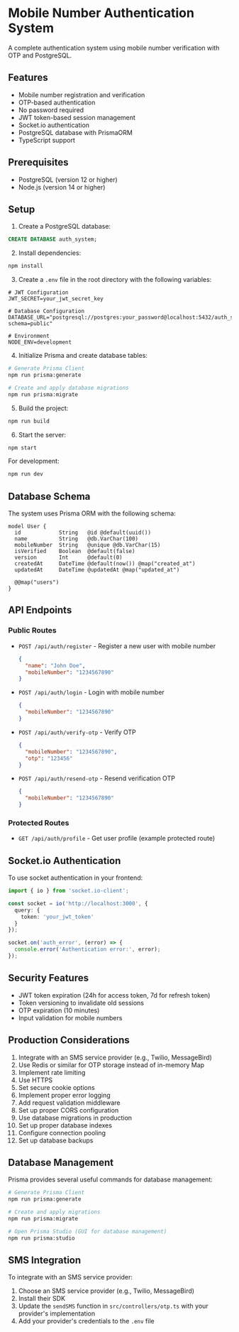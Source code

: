 # Mobile Number Authentication System

A complete authentication system using mobile number verification with OTP and PostgreSQL.

## Features

- Mobile number registration and verification
- OTP-based authentication
- No password required
- JWT token-based session management
- Socket.io authentication
- PostgreSQL database with PrismaORM
- TypeScript support

## Prerequisites

- PostgreSQL (version 12 or higher)
- Node.js (version 14 or higher)

## Setup

1. Create a PostgreSQL database:
```sql
CREATE DATABASE auth_system;
```

2. Install dependencies:
```bash
npm install
```

3. Create a `.env` file in the root directory with the following variables:
```env
# JWT Configuration
JWT_SECRET=your_jwt_secret_key

# Database Configuration
DATABASE_URL="postgresql://postgres:your_password@localhost:5432/auth_system?schema=public"

# Environment
NODE_ENV=development
```

4. Initialize Prisma and create database tables:
```bash
# Generate Prisma Client
npm run prisma:generate

# Create and apply database migrations
npm run prisma:migrate
```

5. Build the project:
```bash
npm run build
```

6. Start the server:
```bash
npm start
```

For development:
```bash
npm run dev
```

## Database Schema

The system uses Prisma ORM with the following schema:

```prisma
model User {
  id            String   @id @default(uuid())
  name          String   @db.VarChar(100)
  mobileNumber  String   @unique @db.VarChar(15)
  isVerified    Boolean  @default(false)
  version       Int      @default(0)
  createdAt     DateTime @default(now()) @map("created_at")
  updatedAt     DateTime @updatedAt @map("updated_at")

  @@map("users")
}
```

## API Endpoints

### Public Routes

- `POST /api/auth/register` - Register a new user with mobile number
  ```json
  {
    "name": "John Doe",
    "mobileNumber": "1234567890"
  }
  ```

- `POST /api/auth/login` - Login with mobile number
  ```json
  {
    "mobileNumber": "1234567890"
  }
  ```

- `POST /api/auth/verify-otp` - Verify OTP
  ```json
  {
    "mobileNumber": "1234567890",
    "otp": "123456"
  }
  ```

- `POST /api/auth/resend-otp` - Resend verification OTP
  ```json
  {
    "mobileNumber": "1234567890"
  }
  ```

### Protected Routes

- `GET /api/auth/profile` - Get user profile (example protected route)

## Socket.io Authentication

To use socket authentication in your frontend:

```typescript
import { io } from 'socket.io-client';

const socket = io('http://localhost:3000', {
  query: {
    token: 'your_jwt_token'
  }
});

socket.on('auth_error', (error) => {
  console.error('Authentication error:', error);
});
```

## Security Features

- JWT token expiration (24h for access token, 7d for refresh token)
- Token versioning to invalidate old sessions
- OTP expiration (10 minutes)
- Input validation for mobile numbers

## Production Considerations

1. Integrate with an SMS service provider (e.g., Twilio, MessageBird)
2. Use Redis or similar for OTP storage instead of in-memory Map
3. Implement rate limiting
4. Use HTTPS
5. Set secure cookie options
6. Implement proper error logging
7. Add request validation middleware
8. Set up proper CORS configuration
9. Use database migrations in production
10. Set up proper database indexes
11. Configure connection pooling
12. Set up database backups

## Database Management

Prisma provides several useful commands for database management:

```bash
# Generate Prisma Client
npm run prisma:generate

# Create and apply migrations
npm run prisma:migrate

# Open Prisma Studio (GUI for database management)
npm run prisma:studio
```

## SMS Integration

To integrate with an SMS service provider:

1. Choose an SMS service provider (e.g., Twilio, MessageBird)
2. Install their SDK
3. Update the `sendSMS` function in `src/controllers/otp.ts` with your provider's implementation
4. Add your provider's credentials to the `.env` file 